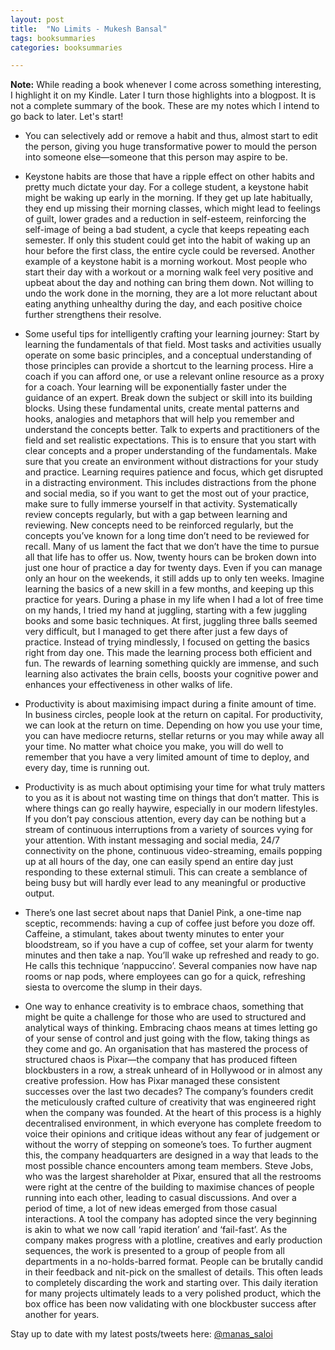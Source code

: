 ```yaml
---
layout: post
title:  "No Limits - Mukesh Bansal"
tags: booksummaries
categories: booksummaries

---
```

**Note:** While reading a book whenever I come across something interesting, I highlight it on my Kindle. Later I turn those highlights into a blogpost. It is not a complete summary of the book. These are my notes which I intend to go back to later. Let's start!

- You can selectively add or remove a habit and thus, almost start to edit the person, giving you huge transformative power to mould the person into someone else—someone that this person may aspire to be.

- Keystone habits are those that have a ripple effect on other habits and pretty much dictate your day. For a college student, a keystone habit might be waking up early in the morning. If they get up late habitually, they end up missing their morning classes, which might lead to feelings of guilt, lower grades and a reduction in self-esteem, reinforcing the self-image of being a bad student, a cycle that keeps repeating each semester. If only this student could get into the habit of waking up an hour before the first class, the entire cycle could be reversed. Another example of a keystone habit is a morning workout. Most people who start their day with a workout or a morning walk feel very positive and upbeat about the day and nothing can bring them down. Not willing to undo the work done in the morning, they are a lot more reluctant about eating anything unhealthy during the day, and each positive choice further strengthens their resolve.

- Some useful tips for intelligently crafting your learning journey: Start by learning the fundamentals of that field. Most tasks and activities usually operate on some basic principles, and a conceptual understanding of those principles can provide a shortcut to the learning process. Hire a coach if you can afford one, or use a relevant online resource as a proxy for a coach. Your learning will be exponentially faster under the guidance of an expert. Break down the subject or skill into its building blocks. Using these fundamental units, create mental patterns and hooks, analogies and metaphors that will help you remember and understand the concepts better. Talk to experts and practitioners of the field and set realistic expectations. This is to ensure that you start with clear concepts and a proper understanding of the fundamentals. Make sure that you create an environment without distractions for your study and practice. Learning requires patience and focus, which get disrupted in a distracting environment. This includes distractions from the phone and social media, so if you want to get the most out of your practice, make sure to fully immerse yourself in that activity. Systematically review concepts regularly, but with a gap between learning and reviewing. New concepts need to be reinforced regularly, but the concepts you’ve known for a long time don’t need to be reviewed for recall. Many of us lament the fact that we don’t have the time to pursue all that life has to offer us. Now, twenty hours can be broken down into just one hour of practice a day for twenty days. Even if you can manage only an hour on the weekends, it still adds up to only ten weeks. Imagine learning the basics of a new skill in a few months, and keeping up this practice for years. During a phase in my life when I had a lot of free time on my hands, I tried my hand at juggling, starting with a few juggling books and some basic techniques. At first, juggling three balls seemed very difficult, but I managed to get there after just a few days of practice. Instead of trying mindlessly, I focused on getting the basics right from day one. This made the learning process both efficient and fun. The rewards of learning something quickly are immense, and such learning also activates the brain cells, boosts your cognitive power and enhances your effectiveness in other walks of life.

- Productivity is about maximising impact during a finite amount of time. In business circles, people look at the return on capital. For productivity, we can look at the return on time. Depending on how you use your time, you can have mediocre returns, stellar returns or you may while away all your time. No matter what choice you make, you will do well to remember that you have a very limited amount of time to deploy, and every day, time is running out.

- Productivity is as much about optimising your time for what truly matters to you as it is about not wasting time on things that don’t matter. This is where things can go really haywire, especially in our modern lifestyles. If you don’t pay conscious attention, every day can be nothing but a stream of continuous interruptions from a variety of sources vying for your attention. With instant messaging and social media, 24/7 connectivity on the phone, continuous video-streaming, emails popping up at all hours of the day, one can easily spend an entire day just responding to these external stimuli. This can create a semblance of being busy but will hardly ever lead to any meaningful or productive output.

- There’s one last secret about naps that Daniel Pink, a one-time nap sceptic, recommends: having a cup of coffee just before you doze off. Caffeine, a stimulant, takes about twenty minutes to enter your bloodstream, so if you have a cup of coffee, set your alarm for twenty minutes and then take a nap. You’ll wake up refreshed and ready to go. He calls this technique ‘nappuccino’. Several companies now have nap rooms or nap pods, where employees can go for a quick, refreshing siesta to overcome the slump in their days.

- One way to enhance creativity is to embrace chaos, something that might be quite a challenge for those who are used to structured and analytical ways of thinking. Embracing chaos means at times letting go of your sense of control and just going with the flow, taking things as they come and go. An organisation that has mastered the process of structured chaos is Pixar—the company that has produced fifteen blockbusters in a row, a streak unheard of in Hollywood or in almost any creative profession. How has Pixar managed these consistent successes over the last two decades? The company’s founders credit the meticulously crafted culture of creativity that was engineered right when the company was founded. At the heart of this process is a highly decentralised environment, in which everyone has complete freedom to voice their opinions and critique ideas without any fear of judgement or without the worry of stepping on someone’s toes. To further augment this, the company headquarters are designed in a way that leads to the most possible chance encounters among team members. Steve Jobs, who was the largest shareholder at Pixar, ensured that all the restrooms were right at the centre of the building to maximise chances of people running into each other, leading to casual discussions. And over a period of time, a lot of new ideas emerged from those casual interactions. A tool the company has adopted since the very beginning is akin to what we now call ‘rapid iteration’ and ‘fail-fast’. As the company makes progress with a plotline, creatives and early production sequences, the work is presented to a group of people from all departments in a no-holds-barred format. People can be brutally candid in their feedback and nit-pick on the smallest of details. This often leads to completely discarding the work and starting over. This daily iteration for many projects ultimately leads to a very polished product, which the box office has been now validating with one blockbuster success after another for years.

Stay up to date with my latest posts/tweets here: [@manas_saloi](http://twitter.com/manas_saloi)
